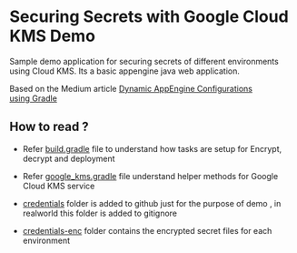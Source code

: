 # Securing Secrets with Google Cloud KMS Demo

Sample demo application for securing secrets of different environments using Cloud KMS. Its a basic appengine java web application.

Based on the Medium article [Dynamic AppEngine Configurations using Gradle](https://medium.com/@rameshlingappa/dynamic-appengine-configurations-using-gradle-part-1-e3959a39f31b)


## How to read ?

- Refer [build.gradle](build.gradle) file to understand how tasks are setup for Encrypt, decrypt and deployment
- Refer [google_kms.gradle](google_kms.gradle) file understand helper methods for Google Cloud KMS service 

- [credentials](credentials) folder is added to github just for the purpose of demo , in realworld this folder is added to gitignore
- [credentials-enc](credentials-enc) folder contains the encrypted secret files for each environment 






